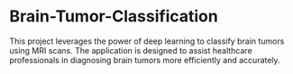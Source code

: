 # Brain-Tumor-Classification
This project leverages the power of deep learning to classify brain tumors using MRI scans. The application is designed to assist healthcare professionals in diagnosing brain tumors more efficiently and accurately.
